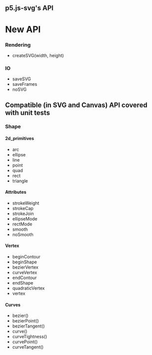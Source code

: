 ## p5.js-svg's API

# New API

### Rendering

- createSVG(width, height)

### IO

- saveSVG
- saveFrames
- noSVG

## Compatible (in SVG and Canvas) API covered with unit tests

### Shape

#### 2d_primitives

- arc
- ellipse
- line
- point
- quad
- rect
- triangle

#### Attributes

- strokeWeight
- strokeCap
- strokeJoin
- ellipseMode
- rectMode
- smooth
- noSmooth

#### Vertex

- beginContour
- beginShape
- bezierVertex
- curveVertex
- endContour
- endShape
- quadraticVertex
- vertex

#### Curves

- bezier()
- bezierPoint()
- bezierTangent()
- curve()
- curveTightness()
- curvePoint()
- curveTangent()